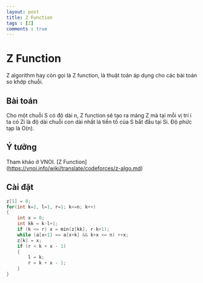 ```yaml
---
layout: post
title: Z Function
tags : [Z]
comments : true
---
```


# Z Function
Z algorithm hay còn gọi là Z function, là thuật toán áp dụng cho các bài toán so khớp chuỗi.

## Bài toán
Cho một chuỗi S có độ dài n, Z function sẽ tạo ra mảng Z mà tại mỗi vị trí i ta có Zi là độ dài chuỗi con dài nhất là tiền tố của S bắt đầu tại Si. Độ phức tạp là O(n).
## Ý tưởng
Tham khảo ở VNOI.
[Z Function] (https://vnoi.info/wiki/translate/codeforces/z-algo.md)
## Cài đặt
```C++
z[1] = 0;
for(int k=2, l=1, r=1; k<=n; k++)
{
    int x = 0;
    int kk = k-l+1;
    if (k <= r) x = min(z[kk], r-k+1);
    while (a[x+1] == a[x+k] && k+x <= n) ++x;
    z[k] = x;
    if (r < k + x - 1)
    {
        l = k;
        r = k + x - 1;
    }
}
```
